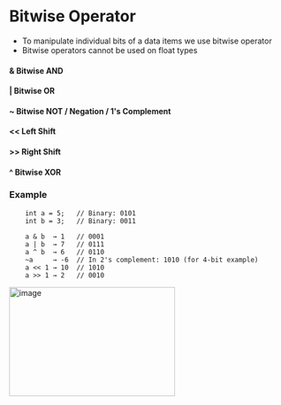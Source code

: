 # Bitwise Operator

* To manipulate individual bits of a data items we use bitwise operator
* Bitwise operators cannot be used on float types

####    &   Bitwise AND
####    |   Bitwise OR
####    ~   Bitwise NOT / Negation / 1's Complement
####    <<  Left Shift
####    >>  Right Shift
####    ^   Bitwise XOR

### Example
```
    int a = 5;   // Binary: 0101
    int b = 3;   // Binary: 0011

    a & b  → 1   // 0001
    a | b  → 7   // 0111
    a ^ b  → 6   // 0110
    ~a     → -6  // In 2's complement: 1010 (for 4-bit example)
    a << 1 → 10  // 1010
    a >> 1 → 2   // 0010
```

<img width="300" height="197" alt="image" src="https://github.com/user-attachments/assets/8b68971f-33be-484a-b871-914168a2c100" />
